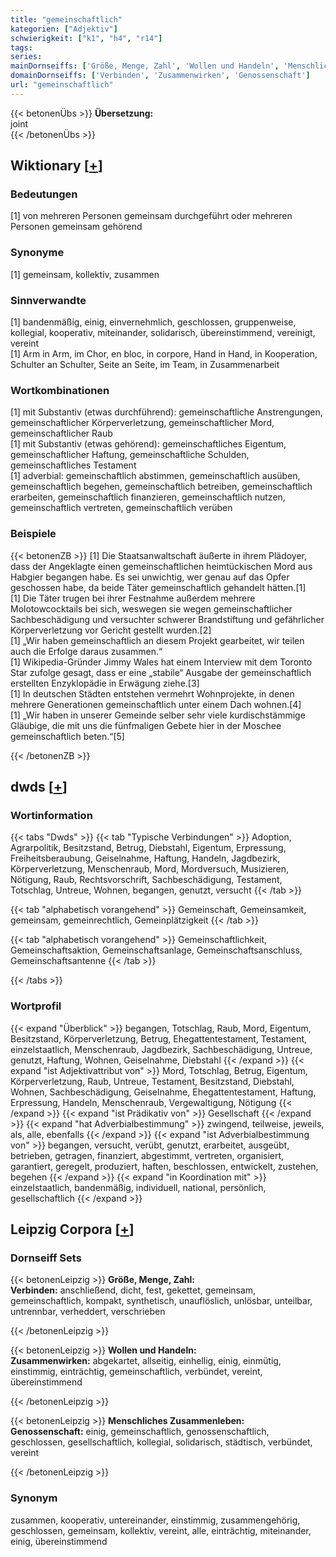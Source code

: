 ```yaml
---
title: "gemeinschaftlich"
kategorien: ["Adjektiv"]
schwierigkeit: ["k1", "h4", "r14"]
tags:
series:
mainDornseiffs: ['Größe, Menge, Zahl', 'Wollen und Handeln', 'Menschliches Zusammenleben']
domainDornseiffs: ['Verbinden', 'Zusammenwirken', 'Genossenschaft']
url: "gemeinschaftlich"
---
```


{{< betonenÜbs >}}
**Übersetzung:**  
joint  
{{< /betonenÜbs >}}

## Wiktionary [[+](https://de.wiktionary.org/wiki/gemeinschaftlich)]

### Bedeutungen
[1] von mehreren Personen gemeinsam durchgeführt oder mehreren Personen gemeinsam gehörend  

### Synonyme
[1] gemeinsam, kollektiv, zusammen  

### Sinnverwandte
[1] bandenmäßig, einig, einvernehmlich, geschlossen, gruppenweise, kollegial, kooperativ, miteinander, solidarisch, übereinstimmend, vereinigt, vereint  
[1] Arm in Arm, im Chor, en bloc, in corpore, Hand in Hand, in Kooperation, Schulter an Schulter, Seite an Seite, im Team, in Zusammenarbeit  

### Wortkombinationen
[1] mit Substantiv (etwas durchführend): gemeinschaftliche Anstrengungen, gemeinschaftlicher Körperverletzung, gemeinschaftlicher Mord, gemeinschaftlicher Raub  
[1] mit Substantiv (etwas gehörend): gemeinschaftliches Eigentum, gemeinschaftlicher Haftung, gemeinschaftliche Schulden, gemeinschaftliches Testament  
[1] adverbial: gemeinschaftlich abstimmen, gemeinschaftlich ausüben, gemeinschaftlich begehen, gemeinschaftlich betreiben, gemeinschaftlich erarbeiten, gemeinschaftlich finanzieren, gemeinschaftlich nutzen, gemeinschaftlich vertreten, gemeinschaftlich verüben  

### Beispiele
{{< betonenZB >}}
[1] Die Staatsanwaltschaft äußerte in ihrem Plädoyer, dass der Angeklagte einen gemeinschaftlichen heimtückischen Mord aus Habgier begangen habe. Es sei unwichtig, wer genau auf das Opfer geschossen habe, da beide Täter gemeinschaftlich gehandelt hätten.[1]  
[1] Die Täter trugen bei ihrer Festnahme außerdem mehrere Molotowcocktails bei sich, weswegen sie wegen gemeinschaftlicher Sachbeschädigung und versuchter schwerer Brandstiftung und gefährlicher Körperverletzung vor Gericht gestellt wurden.[2]  
[1] „Wir haben gemeinschaftlich an diesem Projekt gearbeitet, wir teilen auch die Erfolge daraus zusammen.“  
[1] Wikipedia-Gründer Jimmy Wales hat einem Interview mit dem Toronto Star zufolge gesagt, dass er eine „stabile“ Ausgabe der gemeinschaftlich erstellten Enzyklopädie in Erwägung ziehe.[3]  
[1] In deutschen Städten entstehen vermehrt Wohnprojekte, in denen mehrere Generationen gemeinschaftlich unter einem Dach wohnen.[4]  
[1] „Wir haben in unserer Gemeinde selber sehr viele kurdischstämmige Gläubige, die mit uns die fünfmaligen Gebete hier in der Moschee gemeinschaftlich beten.“[5]  

{{< /betonenZB >}}


## dwds [[+](https://www.dwds.de/wb/gemeinschaftlich)]

### Wortinformation
{{< tabs "Dwds" >}}
{{< tab "Typische Verbindungen" >}}
Adoption, Agrarpolitik, Besitzstand, Betrug, Diebstahl, Eigentum, Erpressung, Freiheitsberaubung, Geiselnahme, Haftung, Handeln, Jagdbezirk, Körperverletzung, Menschenraub, Mord, Mordversuch, Musizieren, Nötigung, Raub, Rechtsvorschrift, Sachbeschädigung, Testament, Totschlag, Untreue, Wohnen, begangen, genutzt, versucht
{{< /tab >}}

{{< tab "alphabetisch vorangehend" >}}
Gemeinschaft, Gemeinsamkeit, gemeinsam, gemeinrechtlich, Gemeinplätzigkeit
{{< /tab >}}

{{< tab "alphabetisch vorangehend" >}}
Gemeinschaftlichkeit, Gemeinschaftsaktion, Gemeinschaftsanlage, Gemeinschaftsanschluss, Gemeinschaftsantenne
{{< /tab >}}

{{< /tabs >}}

### Wortprofil
{{< expand "Überblick" >}} begangen, Totschlag, Raub, Mord, Eigentum, Besitzstand, Körperverletzung, Betrug, Ehegattentestament, Testament, einzelstaatlich, Menschenraub, Jagdbezirk, Sachbeschädigung, Untreue, genutzt, Haftung, Wohnen, Geiselnahme, Diebstahl {{< /expand >}}
{{< expand "ist Adjektivattribut von" >}} Mord, Totschlag, Betrug, Eigentum, Körperverletzung, Raub, Untreue, Testament, Besitzstand, Diebstahl, Wohnen, Sachbeschädigung, Geiselnahme, Ehegattentestament, Haftung, Erpressung, Handeln, Menschenraub, Vergewaltigung, Nötigung {{< /expand >}}
{{< expand "ist Prädikativ von" >}} Gesellschaft {{< /expand >}}
{{< expand "hat Adverbialbestimmung" >}} zwingend, teilweise, jeweils, als, alle, ebenfalls {{< /expand >}}
{{< expand "ist Adverbialbestimmung von" >}} begangen, versucht, verübt, genutzt, erarbeitet, ausgeübt, betrieben, getragen, finanziert, abgestimmt, vertreten, organisiert, garantiert, geregelt, produziert, haften, beschlossen, entwickelt, zustehen, begehen {{< /expand >}}
{{< expand "in Koordination mit" >}} einzelstaatlich, bandenmäßig, individuell, national, persönlich, gesellschaftlich {{< /expand >}}

## Leipzig Corpora [[+](https://corpora.uni-leipzig.de/en/res?word=gemeinschaftlich&corpusId=deu_newscrawl-public_2018)]

### Dornseiff Sets
{{< betonenLeipzig >}}
**Größe, Menge, Zahl:**  
**Verbinden:** anschließend, dicht, fest, gekettet, gemeinsam, gemeinschaftlich, kompakt, synthetisch, unauflöslich, unlösbar, unteilbar, untrennbar, verheddert, verschrieben  

{{< /betonenLeipzig >}}


{{< betonenLeipzig >}}
**Wollen und Handeln:**  
**Zusammenwirken:** abgekartet, allseitig, einhellig, einig, einmütig, einstimmig, einträchtig, gemeinschaftlich, verbündet, vereint, übereinstimmend  

{{< /betonenLeipzig >}}


{{< betonenLeipzig >}}
**Menschliches Zusammenleben:**  
**Genossenschaft:** einig, gemeinschaftlich, genossenschaftlich, geschlossen, gesellschaftlich, kollegial, solidarisch, städtisch, verbündet, vereint  

{{< /betonenLeipzig >}}

### Synonym
zusammen, kooperativ, untereinander, einstimmig, zusammengehörig, geschlossen, gemeinsam, kollektiv, vereint, alle, einträchtig, miteinander, einig, übereinstimmend

